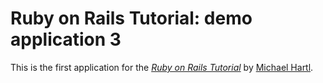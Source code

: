 # Ruby on Rails Tutorial: demo application 3

This is the first application for the
[*Ruby on Rails Tutorial*](http://railstutorial.org/)
by [Michael Hartl](http://michaelhartl.com/).
